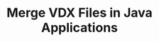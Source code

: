 ---
############################# Static ############################
layout: "autogen"
draft: false
path: "merger/java/vdx/"
otherformats: BMP CSV DOC DOCM DOCX DOT DOTM DOTX EPUB HTML MHT MHTML ODP ODS ODT OTP OTT PDF PNG POTM POTX PPS PPSM PPSX PPT PPTM PPTX PS RTF TEX TIF TIFF TSV TXT VSDM VSDX VSSM VSSX VSTM VSTX VSX VTX XLAM XLS XLSB XLSM XLSX XLT XLTM XLTX XPS

############################# Head ############################
head_title: "Merge VDX Files via Java & J2SE Documents Merger API"
head_description: "Merge multiple VDX files into a single file using Java documents merger API with all data, style and formatting as the source documents."

############################# Header ############################
title: "Merge VDX Files in Java Applications"
description: "Merge multiple VDX files into a single file using Java documents merger API. Merge selected pages or page ranges from various source documents into a single resultant document with all data, style and formatting as the source documents."

############################# SubMenu ############################
submenu:
    enable: true

############################# About ############################
about:
    enable: true
    title: "GroupDocs.Merger for Java API"
    content: |
        GroupDocs.Merger for Java library offers a simple solution to safely merge & split between a wide range of document formats including PDF, Microsoft Office (Word, Excel, PowerPoint, OneNote), OpenDocument, HTML, images and many others within .NET applications. By adding just a few lines of the code, perform several document operations such as move, remove, rotate, swap, extract or change the orientation of pages within the documents. The documents merging API also supports previewing document pages as an image to analyse the document structure, formatting and content on the page.
        
        GroupDocs.Merger APIs are well supported on all major operating systems and Java versions including J2SE 7.0 (1.7), J2SE 8.0 (1.8) and Java 10.

############################# Steps ############################
steps:
    enable: true
    title_left: "Merge Two or More VDX Files in Java"
    content_left: |
        [GroupDocs.Merger](https://products.groupdocs.com/merger/java/) makes it easy for Java developers to merge multiple VDX files by implementing a few easy steps.

        *   Create an instance of **Merger** class and load VDX file.
        *   Call **Join** method of **Merger** class instance and load another VDX file.
        *   Call **Save** method of **Merger** class instance to save the merged document.
        
    title_right: "System Requirements"
    content_right: |
        Before executing the code example below, please make sure that you have the following prerequisites installed on your system.

        *   Operating Systems: Microsoft Windows, Linux, MacOS
        *   Development Environments: NetBeans, IntelliJ IDEA, Eclipse
        *   Frameworks: Java 7 (1.7) and above
        *   Download the latest version of GroupDocs.Merger for Java from [Maven](https://repository.groupdocs.com/webapp/#/artifacts/browse/tree/General/repo/com/groupdocs/groupdocs-merger)
        
    code: |
        ```java
        // Merge VDX files using GroupDocs.Merger for Java API
        // Instantiate Merger with input VDX document
        Merger merger = new Merger("input_1.vdx");
        
        // Call Join method of Merger class instance and pass second source document path
        merger.join("input_2.vdx");
            
        // Call Save method of Merger class instance to save merged document
        merger.save("merged-file.vdx");        
        ```        


demos:
    enable: true
        

about_formats:
    enable: true


more_formats:
    enable: true


back_to_top:
    enable: true
---